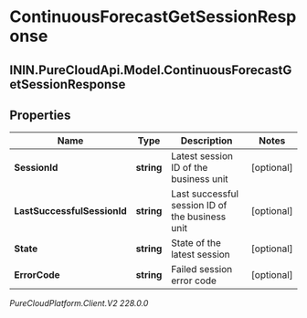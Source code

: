 # ContinuousForecastGetSessionResponse

## ININ.PureCloudApi.Model.ContinuousForecastGetSessionResponse

## Properties

|Name | Type | Description | Notes|
|------------ | ------------- | ------------- | -------------|
| **SessionId** | **string** | Latest session ID of the business unit | [optional] |
| **LastSuccessfulSessionId** | **string** | Last successful session ID of the business unit | [optional] |
| **State** | **string** | State of the latest session | [optional] |
| **ErrorCode** | **string** | Failed session error code | [optional] |



_PureCloudPlatform.Client.V2 228.0.0_
